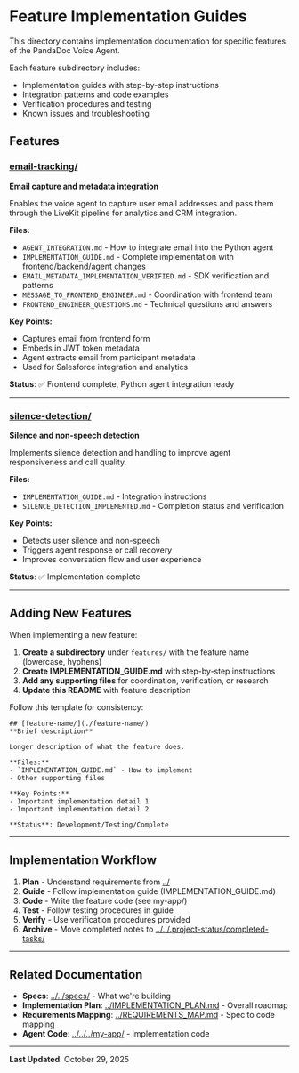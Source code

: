 # Feature Implementation Guides

This directory contains implementation documentation for specific features of the PandaDoc Voice Agent.

Each feature subdirectory includes:
- Implementation guides with step-by-step instructions
- Integration patterns and code examples
- Verification procedures and testing
- Known issues and troubleshooting

## Features

### [email-tracking/](./email-tracking/)
**Email capture and metadata integration**

Enables the voice agent to capture user email addresses and pass them through the LiveKit pipeline for analytics and CRM integration.

**Files:**
- `AGENT_INTEGRATION.md` - How to integrate email into the Python agent
- `IMPLEMENTATION_GUIDE.md` - Complete implementation with frontend/backend/agent changes
- `EMAIL_METADATA_IMPLEMENTATION_VERIFIED.md` - SDK verification and patterns
- `MESSAGE_TO_FRONTEND_ENGINEER.md` - Coordination with frontend team
- `FRONTEND_ENGINEER_QUESTIONS.md` - Technical questions and answers

**Key Points:**
- Captures email from frontend form
- Embeds in JWT token metadata
- Agent extracts email from participant metadata
- Used for Salesforce integration and analytics

**Status**: ✅ Frontend complete, Python agent integration ready

---

### [silence-detection/](./silence-detection/)
**Silence and non-speech detection**

Implements silence detection and handling to improve agent responsiveness and call quality.

**Files:**
- `IMPLEMENTATION_GUIDE.md` - Integration instructions
- `SILENCE_DETECTION_IMPLEMENTED.md` - Completion status and verification

**Key Points:**
- Detects user silence and non-speech
- Triggers agent response or call recovery
- Improves conversation flow and user experience

**Status**: ✅ Implementation complete

---

## Adding New Features

When implementing a new feature:

1. **Create a subdirectory** under `features/` with the feature name (lowercase, hyphens)
2. **Create IMPLEMENTATION_GUIDE.md** with step-by-step instructions
3. **Add any supporting files** for coordination, verification, or research
4. **Update this README** with feature description

Follow this template for consistency:
```
## [feature-name/](./feature-name/)
**Brief description**

Longer description of what the feature does.

**Files:**
- `IMPLEMENTATION_GUIDE.md` - How to implement
- Other supporting files

**Key Points:**
- Important implementation detail 1
- Important implementation detail 2

**Status**: Development/Testing/Complete
```

---

## Implementation Workflow

1. **Plan** - Understand requirements from [../](../)
2. **Guide** - Follow implementation guide (IMPLEMENTATION_GUIDE.md)
3. **Code** - Write the feature code (see my-app/)
4. **Test** - Follow testing procedures in guide
5. **Verify** - Use verification procedures provided
6. **Archive** - Move completed notes to [../../.project-status/completed-tasks/](../../.project-status/completed-tasks/)

---

## Related Documentation

- **Specs**: [../../specs/](../../specs/) - What we're building
- **Implementation Plan**: [../IMPLEMENTATION_PLAN.md](../IMPLEMENTATION_PLAN.md) - Overall roadmap
- **Requirements Mapping**: [../REQUIREMENTS_MAP.md](../REQUIREMENTS_MAP.md) - Spec to code mapping
- **Agent Code**: [../../../my-app/](../../../my-app/) - Implementation code

---

**Last Updated**: October 29, 2025
